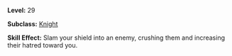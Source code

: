 <!-- TITLE: Skill: Shield Crush -->
<!-- SUBTITLE:  -->

**Level:** 29

**Subclass:** [Knight](knight)

**Skill Effect:** Slam your shield into an enemy, crushing them and increasing their hatred toward you.